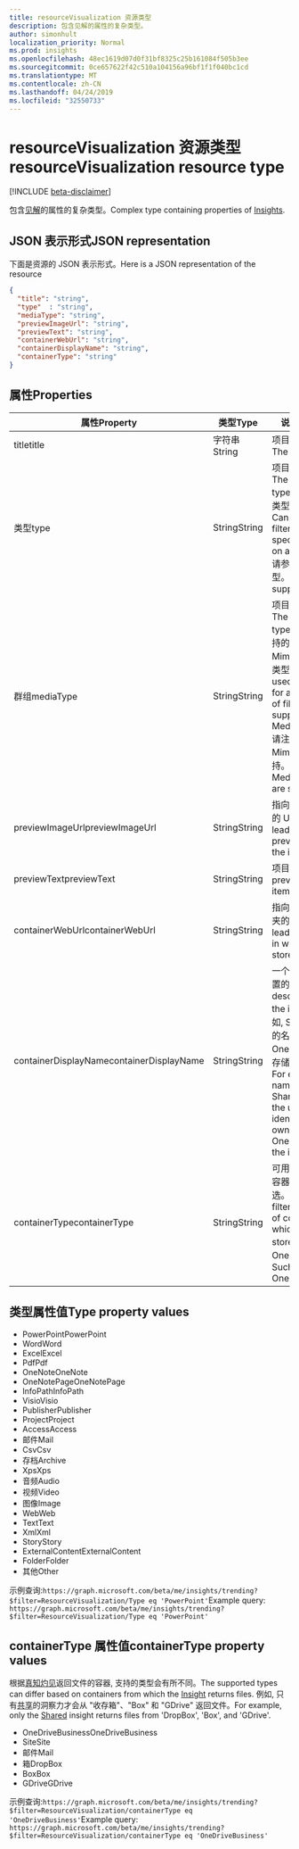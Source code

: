 ```yaml
---
title: resourceVisualization 资源类型
description: 包含见解的属性的复杂类型。
author: simonhult
localization_priority: Normal
ms.prod: insights
ms.openlocfilehash: 48ec1619d07d0f31bf8325c25b161084f505b3ee
ms.sourcegitcommit: 0ce657622f42c510a104156a96bf1f1f040bc1cd
ms.translationtype: MT
ms.contentlocale: zh-CN
ms.lasthandoff: 04/24/2019
ms.locfileid: "32550733"
---
```

# <a name="resourcevisualization-resource-type"></a><span data-ttu-id="6d714-103">resourceVisualization 资源类型</span><span class="sxs-lookup"><span data-stu-id="6d714-103">resourceVisualization resource type</span></span>

[!INCLUDE [beta-disclaimer](../../includes/beta-disclaimer.md)]

<span data-ttu-id="6d714-104">包含[见解](insights.md)的属性的复杂类型。</span><span class="sxs-lookup"><span data-stu-id="6d714-104">Complex type containing properties of [Insights](insights.md).</span></span>

## <a name="json-representation"></a><span data-ttu-id="6d714-105">JSON 表示形式</span><span class="sxs-lookup"><span data-stu-id="6d714-105">JSON representation</span></span>

<span data-ttu-id="6d714-106">下面是资源的 JSON 表示形式。</span><span class="sxs-lookup"><span data-stu-id="6d714-106">Here is a JSON representation of the resource</span></span>

```json
{
  "title": "string",
  "type"  : "string",
  "mediaType": "string",
  "previewImageUrl": "string",
  "previewText": "string",
  "containerWebUrl": "string",
  "containerDisplayName": "string",
  "containerType": "string"
}
```

## <a name="properties"></a><span data-ttu-id="6d714-107">属性</span><span class="sxs-lookup"><span data-stu-id="6d714-107">Properties</span></span>

| <span data-ttu-id="6d714-108">属性</span><span class="sxs-lookup"><span data-stu-id="6d714-108">Property</span></span>              | <span data-ttu-id="6d714-109">类型</span><span class="sxs-lookup"><span data-stu-id="6d714-109">Type</span></span>          | <span data-ttu-id="6d714-110">说明</span><span class="sxs-lookup"><span data-stu-id="6d714-110">Description</span></span>  |
| -------------         |---------------| -------------|
| <span data-ttu-id="6d714-111">title</span><span class="sxs-lookup"><span data-stu-id="6d714-111">title</span></span>                 | <span data-ttu-id="6d714-112">字符串</span><span class="sxs-lookup"><span data-stu-id="6d714-112">String</span></span>        | <span data-ttu-id="6d714-113">项目的标题文本。</span><span class="sxs-lookup"><span data-stu-id="6d714-113">The item's title text.</span></span>               |
| <span data-ttu-id="6d714-114">类型</span><span class="sxs-lookup"><span data-stu-id="6d714-114">type</span></span>              | <span data-ttu-id="6d714-115">String</span><span class="sxs-lookup"><span data-stu-id="6d714-115">String</span></span>        | <span data-ttu-id="6d714-116">项目的媒体类型。</span><span class="sxs-lookup"><span data-stu-id="6d714-116">The item's media type.</span></span> <span data-ttu-id="6d714-117">可用于根据特定类型筛选特定文件。</span><span class="sxs-lookup"><span data-stu-id="6d714-117">Can be used for filtering for a specific file based on a specific type.</span></span> <span data-ttu-id="6d714-118">请参阅以下支持的类型。</span><span class="sxs-lookup"><span data-stu-id="6d714-118">See below for supported types.</span></span> |
| <span data-ttu-id="6d714-119">群组</span><span class="sxs-lookup"><span data-stu-id="6d714-119">mediaType</span></span>             | <span data-ttu-id="6d714-120">String</span><span class="sxs-lookup"><span data-stu-id="6d714-120">String</span></span>        | <span data-ttu-id="6d714-121">项目的媒体类型。</span><span class="sxs-lookup"><span data-stu-id="6d714-121">The item's media type.</span></span> <span data-ttu-id="6d714-122">可用于根据受支持的 IANA 媒体 Mime 类型筛选特定类型的文件。</span><span class="sxs-lookup"><span data-stu-id="6d714-122">Can be used for for filtering for a specific type of file based on supported IANA Media Mime Types.</span></span> <span data-ttu-id="6d714-123">请注意, 并非所有媒体 Mime 类型都受支持。</span><span class="sxs-lookup"><span data-stu-id="6d714-123">Note that not all Media Mime Types are supported.</span></span> |
| <span data-ttu-id="6d714-124">previewImageUrl</span><span class="sxs-lookup"><span data-stu-id="6d714-124">previewImageUrl</span></span>       | <span data-ttu-id="6d714-125">String</span><span class="sxs-lookup"><span data-stu-id="6d714-125">String</span></span>        | <span data-ttu-id="6d714-126">指向项目的预览图像的 URL。</span><span class="sxs-lookup"><span data-stu-id="6d714-126">A URL leading to the preview image for the item.</span></span> |
| <span data-ttu-id="6d714-127">previewText</span><span class="sxs-lookup"><span data-stu-id="6d714-127">previewText</span></span>           | <span data-ttu-id="6d714-128">String</span><span class="sxs-lookup"><span data-stu-id="6d714-128">String</span></span>        | <span data-ttu-id="6d714-129">项目的预览文本。</span><span class="sxs-lookup"><span data-stu-id="6d714-129">A preview text for the item.</span></span> |
| <span data-ttu-id="6d714-130">containerWebUrl</span><span class="sxs-lookup"><span data-stu-id="6d714-130">containerWebUrl</span></span>       | <span data-ttu-id="6d714-131">String</span><span class="sxs-lookup"><span data-stu-id="6d714-131">String</span></span>        | <span data-ttu-id="6d714-132">指向存储项目的文件夹的路径。</span><span class="sxs-lookup"><span data-stu-id="6d714-132">A path leading to the folder in which the item is stored.</span></span> |
| <span data-ttu-id="6d714-133">containerDisplayName</span><span class="sxs-lookup"><span data-stu-id="6d714-133">containerDisplayName</span></span>  | <span data-ttu-id="6d714-134">String</span><span class="sxs-lookup"><span data-stu-id="6d714-134">String</span></span>        | <span data-ttu-id="6d714-135">一个描述项目存储位置的字符串。</span><span class="sxs-lookup"><span data-stu-id="6d714-135">A string describing where the item is stored.</span></span> <span data-ttu-id="6d714-136">例如, SharePoint 网站的名称或标识 OneDrive 的所有者存储项目的用户名。</span><span class="sxs-lookup"><span data-stu-id="6d714-136">For example, the name of a SharePoint site or the user name identifying the owner of the OneDrive storing the item.</span></span>  |
| <span data-ttu-id="6d714-137">containerType</span><span class="sxs-lookup"><span data-stu-id="6d714-137">containerType</span></span>         | <span data-ttu-id="6d714-138">String</span><span class="sxs-lookup"><span data-stu-id="6d714-138">String</span></span> | <span data-ttu-id="6d714-139">可用于按存储文件的容器的类型进行筛选。</span><span class="sxs-lookup"><span data-stu-id="6d714-139">Can be used for filtering by the type of container in which the file is stored.</span></span> <span data-ttu-id="6d714-140">如 Site 或 OneDriveBusiness。</span><span class="sxs-lookup"><span data-stu-id="6d714-140">Such as Site or OneDriveBusiness.</span></span>       |

## <a name="type-property-values"></a><span data-ttu-id="6d714-141">类型属性值</span><span class="sxs-lookup"><span data-stu-id="6d714-141">Type property values</span></span>
-   <span data-ttu-id="6d714-142">PowerPoint</span><span class="sxs-lookup"><span data-stu-id="6d714-142">PowerPoint</span></span>
-   <span data-ttu-id="6d714-143">Word</span><span class="sxs-lookup"><span data-stu-id="6d714-143">Word</span></span>
-   <span data-ttu-id="6d714-144">Excel</span><span class="sxs-lookup"><span data-stu-id="6d714-144">Excel</span></span>
-   <span data-ttu-id="6d714-145">Pdf</span><span class="sxs-lookup"><span data-stu-id="6d714-145">Pdf</span></span>
-   <span data-ttu-id="6d714-146">OneNote</span><span class="sxs-lookup"><span data-stu-id="6d714-146">OneNote</span></span>
-   <span data-ttu-id="6d714-147">OneNotePage</span><span class="sxs-lookup"><span data-stu-id="6d714-147">OneNotePage</span></span>
-   <span data-ttu-id="6d714-148">InfoPath</span><span class="sxs-lookup"><span data-stu-id="6d714-148">InfoPath</span></span>
-   <span data-ttu-id="6d714-149">Visio</span><span class="sxs-lookup"><span data-stu-id="6d714-149">Visio</span></span>
-   <span data-ttu-id="6d714-150">Publisher</span><span class="sxs-lookup"><span data-stu-id="6d714-150">Publisher</span></span>
-   <span data-ttu-id="6d714-151">Project</span><span class="sxs-lookup"><span data-stu-id="6d714-151">Project</span></span>
-   <span data-ttu-id="6d714-152">Access</span><span class="sxs-lookup"><span data-stu-id="6d714-152">Access</span></span>
-   <span data-ttu-id="6d714-153">邮件</span><span class="sxs-lookup"><span data-stu-id="6d714-153">Mail</span></span>
-   <span data-ttu-id="6d714-154">Csv</span><span class="sxs-lookup"><span data-stu-id="6d714-154">Csv</span></span>
-   <span data-ttu-id="6d714-155">存档</span><span class="sxs-lookup"><span data-stu-id="6d714-155">Archive</span></span>
-   <span data-ttu-id="6d714-156">Xps</span><span class="sxs-lookup"><span data-stu-id="6d714-156">Xps</span></span>
-   <span data-ttu-id="6d714-157">音频</span><span class="sxs-lookup"><span data-stu-id="6d714-157">Audio</span></span>
-   <span data-ttu-id="6d714-158">视频</span><span class="sxs-lookup"><span data-stu-id="6d714-158">Video</span></span>
-   <span data-ttu-id="6d714-159">图像</span><span class="sxs-lookup"><span data-stu-id="6d714-159">Image</span></span>
-   <span data-ttu-id="6d714-160">Web</span><span class="sxs-lookup"><span data-stu-id="6d714-160">Web</span></span>
-   <span data-ttu-id="6d714-161">Text</span><span class="sxs-lookup"><span data-stu-id="6d714-161">Text</span></span>
-   <span data-ttu-id="6d714-162">Xml</span><span class="sxs-lookup"><span data-stu-id="6d714-162">Xml</span></span>
-   <span data-ttu-id="6d714-163">Story</span><span class="sxs-lookup"><span data-stu-id="6d714-163">Story</span></span>
-   <span data-ttu-id="6d714-164">ExternalContent</span><span class="sxs-lookup"><span data-stu-id="6d714-164">ExternalContent</span></span>
-   <span data-ttu-id="6d714-165">Folder</span><span class="sxs-lookup"><span data-stu-id="6d714-165">Folder</span></span>
-   <span data-ttu-id="6d714-166">其他</span><span class="sxs-lookup"><span data-stu-id="6d714-166">Other</span></span>

<span data-ttu-id="6d714-167">示例查询:`https://graph.microsoft.com/beta/me/insights/trending?$filter=ResourceVisualization/Type eq 'PowerPoint'`</span><span class="sxs-lookup"><span data-stu-id="6d714-167">Example query: `https://graph.microsoft.com/beta/me/insights/trending?$filter=ResourceVisualization/Type eq 'PowerPoint'`</span></span>

## <a name="containertype-property-values"></a><span data-ttu-id="6d714-168">containerType 属性值</span><span class="sxs-lookup"><span data-stu-id="6d714-168">containerType property values</span></span>
<span data-ttu-id="6d714-169">根据[真知灼见](insights.md)返回文件的容器, 支持的类型会有所不同。</span><span class="sxs-lookup"><span data-stu-id="6d714-169">The supported types can differ based on containers from which the [Insight](insights.md) returns files.</span></span> <span data-ttu-id="6d714-170">例如, 只有[共享](insights-shared.md)的洞察力才会从 "收存箱"、"Box" 和 "GDrive" 返回文件。</span><span class="sxs-lookup"><span data-stu-id="6d714-170">For example, only the [Shared](insights-shared.md) insight returns files from 'DropBox', 'Box', and 'GDrive'.</span></span>

-   <span data-ttu-id="6d714-171">OneDriveBusiness</span><span class="sxs-lookup"><span data-stu-id="6d714-171">OneDriveBusiness</span></span>
-   <span data-ttu-id="6d714-172">Site</span><span class="sxs-lookup"><span data-stu-id="6d714-172">Site</span></span>
-   <span data-ttu-id="6d714-173">邮件</span><span class="sxs-lookup"><span data-stu-id="6d714-173">Mail</span></span>
-   <span data-ttu-id="6d714-174">箱</span><span class="sxs-lookup"><span data-stu-id="6d714-174">DropBox</span></span>
-   <span data-ttu-id="6d714-175">Box</span><span class="sxs-lookup"><span data-stu-id="6d714-175">Box</span></span>
-   <span data-ttu-id="6d714-176">GDrive</span><span class="sxs-lookup"><span data-stu-id="6d714-176">GDrive</span></span>

<span data-ttu-id="6d714-177">示例查询:`https://graph.microsoft.com/beta/me/insights/trending?$filter=ResourceVisualization/containerType eq 'OneDriveBusiness'`</span><span class="sxs-lookup"><span data-stu-id="6d714-177">Example query: `https://graph.microsoft.com/beta/me/insights/trending?$filter=ResourceVisualization/containerType eq 'OneDriveBusiness'`</span></span>
<!--
{
  "type": "#page.annotation",
  "suppressions": [
    "Error: /api-reference/beta/resources/insights-resourcevisualization.md:\r\n      Exception processing links.\r\n    System.ArgumentException: Link Definition was null. Link text: !INCLUDE [beta-disclaimer](../../includes/beta-disclaimer.md)\r\n      at ApiDoctor.Validation.DocFile.get_LinkDestinations()\r\n      at ApiDoctor.Validation.DocSet.ValidateLinks(Boolean includeWarnings, String[] relativePathForFiles, IssueLogger issues, Boolean requireFilenameCaseMatch, Boolean printOrphanedFiles)"
  ]
}
-->
